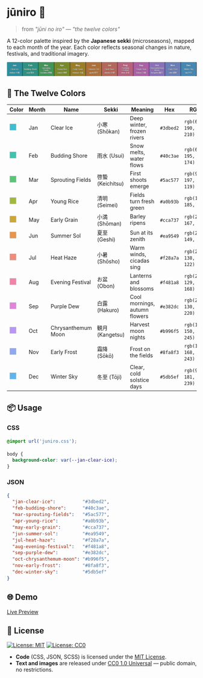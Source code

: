 # jūniro 🍂
> from _"jūni no iro"_ — _"the twelve colors"_

A 12-color palette inspired by the **Japanese sekki** (microseasons), mapped to each month of the year. Each color reflects seasonal changes in nature, festivals, and traditional imagery.

![overview](img/preview.png)


## 📅 The Twelve Colors

| Color                                                                 | Month | Name               | Sekki            | Meaning                       | Hex        | RGB                       |
| --------------------------------------------------------------------- | ----- | ------------------ | ---------------- | ----------------------------- | ---------- | ------------------------- |
| <span style="display:inline-block;width:16px;height:16px;background:#3dbed2;border:1px solid #ccc;"></span> | Jan   | Clear Ice          | 小寒 (Shōkan)    | Deep winter, frozen rivers    | `#3dbed2` | `rgb(61, 190, 210)`       |
| <span style="display:inline-block;width:16px;height:16px;background:#40c3ae;border:1px solid #ccc;"></span> | Feb   | Budding Shore      | 雨水 (Usui)      | Snow melts, water flows       | `#40c3ae` | `rgb(64, 195, 174)`       |
| <span style="display:inline-block;width:16px;height:16px;background:#5ac577;border:1px solid #ccc;"></span> | Mar   | Sprouting Fields   | 啓蟄 (Keichitsu) | First shoots emerge           | `#5ac577` | `rgb(90, 197, 119)`       |
| <span style="display:inline-block;width:16px;height:16px;background:#a0b93b;border:1px solid #ccc;"></span> | Apr   | Young Rice         | 清明 (Seimei)    | Fields turn fresh green       | `#a0b93b` | `rgb(160, 185, 59)`       |
| <span style="display:inline-block;width:16px;height:16px;background:#cca737;border:1px solid #ccc;"></span> | May   | Early Grain        | 小満 (Shōman)    | Barley ripens                 | `#cca737` | `rgb(204, 167, 55)`       |
| <span style="display:inline-block;width:16px;height:16px;background:#ea9549;border:1px solid #ccc;"></span> | Jun   | Summer Sol         | 夏至 (Geshi)     | Sun at its zenith             | `#ea9549` | `rgb(234, 149, 73)`       |
| <span style="display:inline-block;width:16px;height:16px;background:#f28a7a;border:1px solid #ccc;"></span> | Jul   | Heat Haze          | 小暑 (Shōsho)    | Warm winds, cicadas sing      | `#f28a7a` | `rgb(242, 138, 122)`      |
| <span style="display:inline-block;width:16px;height:16px;background:#f481a8;border:1px solid #ccc;"></span> | Aug   | Evening Festival   | お盆 (Obon)      | Lanterns and blossoms         | `#f481a8` | `rgb(244, 129, 168)`      |
| <span style="display:inline-block;width:16px;height:16px;background:#e382dc;border:1px solid #ccc;"></span> | Sep   | Purple Dew         | 白露 (Hakuro)    | Cool mornings, autumn flowers | `#e382dc` | `rgb(227, 130, 220)`      |
| <span style="display:inline-block;width:16px;height:16px;background:#b996f5;border:1px solid #ccc;"></span> | Oct   | Chrysanthemum Moon | 観月 (Kangetsu)  | Harvest moon nights           | `#b996f5` | `rgb(185, 150, 245)`      |
| <span style="display:inline-block;width:16px;height:16px;background:#8fa8f3;border:1px solid #ccc;"></span> | Nov   | Early Frost        | 霜降 (Sōkō)      | Frost on the fields           | `#8fa8f3` | `rgb(143, 168, 243)`      |
| <span style="display:inline-block;width:16px;height:16px;background:#5db5ef;border:1px solid #ccc;"></span> | Dec   | Winter Sky         | 冬至 (Tōji)      | Clear, cold solstice days     | `#5db5ef` | `rgb(93, 181, 239)`       |


## 📦 Usage

### CSS
```css
@import url('juniro.css');

body {
  background-color: var(--jan-clear-ice);
}
```

### JSON
```json
{
  "jan-clear-ice":          "#3dbed2",
  "feb-budding-shore":      "#40c3ae",
  "mar-sprouting-fields":   "#5ac577",
  "apr-young-rice":         "#a0b93b",
  "may-early-grain":        "#cca737",
  "jun-summer-sol":         "#ea9549",
  "jul-heat-haze":          "#f28a7a",
  "aug-evening-festival":   "#f481a8",
  "sep-purple-dew":         "#e382dc",
  "oct-chrysanthemum-moon": "#b996f5",
  "nov-early-frost":        "#8fa8f3",
  "dec-winter-sky":         "#5db5ef"
}
```


## 🌐 Demo
[Live Preview](https://gurki.github.io/juniro/)


## 📜 License

[![License: MIT](https://img.shields.io/badge/License-MIT-yellow.svg)](https://opensource.org/licenses/MIT)
[![License: CC0](https://img.shields.io/badge/License-CC0%201.0-lightgrey.svg)](https://creativecommons.org/publicdomain/zero/1.0/)

- **Code** (CSS, JSON, SCSS) is licensed under the [MIT License](LICENSE.md#mit-license-for-code).
- **Text and images** are released under [CC0 1.0 Universal](LICENSE.md#cc0-10-universal-for-text--images) — public domain, no restrictions.